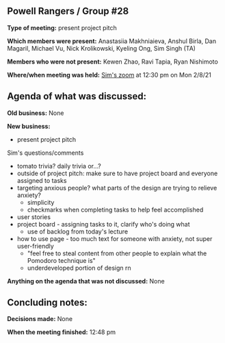 ## Powell Rangers / Group #28

**Type of meeting:** present project pitch

**Which members were present:** Anastasiia Makhniaieva, Anshul Birla, Dan Magaril, Michael Vu, Nick Krolikowski, Kyeling Ong, Sim Singh (TA)

**Members who were not present:** Kewen Zhao, Ravi Tapia, Ryan Nishimoto

**Where/when meeting was held:** [Sim's zoom](https://ucsd.zoom.us/j/91498354151) at 12:30 pm on Mon 2/8/21


## Agenda of what was discussed:

**Old business:** None

**New business:** 
+ present project pitch

Sim's questions/comments   
+ tomato trivia? daily trivia or...?
+ outside of project pitch: make sure to have project board and everyone assigned to tasks
+ targeting anxious people? what parts of the design are trying to relieve anxiety?
  + simplicity
  + checkmarks when completing tasks to help feel accomplished
+ user stories 
+ project board - assigning tasks to it, clarify who's doing what 
  + use of backlog from today's lecture
+ how to use page - too much text for someone with anxiety, not super user-friendly
  + "feel free to steal content from other people to explain what the Pomodoro technique is"
  + underdeveloped portion of design rn

**Anything on the agenda that was not discussed:**  None


## Concluding notes:

**Decisions made:** None

**When the meeting finished:** 12:48 pm
